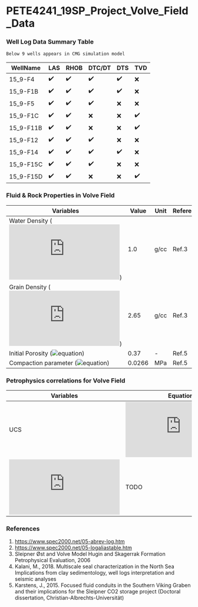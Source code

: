 # PETE4241_19SP_Project_Volve_Field_Data

### Well Log Data Summary Table

	Below 9 wells appears in CMG simulation model
| WellName |      LAS      |  RHOB |  DTC/DT | DTS | TVD|
|----------|----------------  |------------------- |--|--|--|
| 15_9-F4  |:heavy_check_mark:| :heavy_check_mark: |:heavy_check_mark:|:heavy_check_mark:|:x:|
| 15_9-F1B |:heavy_check_mark:| :heavy_check_mark: |:heavy_check_mark:|:heavy_check_mark:|:x:|
| 15_9-F5  | :heavy_check_mark:| :heavy_check_mark: |:heavy_check_mark:|:x:|:x:|
| 15_9-F1C | :heavy_check_mark:| :heavy_check_mark: |:x:|:x:|:heavy_check_mark:|
| 15_9-F11B| :heavy_check_mark:| :heavy_check_mark: |:x:|:x:|:heavy_check_mark:|
| 15_9-F12 | :heavy_check_mark:| :heavy_check_mark: |:heavy_check_mark:|:x:|:x:|
| 15_9-F14 |:heavy_check_mark:| :heavy_check_mark: |:heavy_check_mark:|:heavy_check_mark:|:x:|
| 15_9-F15C| :heavy_check_mark:| :heavy_check_mark: |:heavy_check_mark:|:x:|:x:|
| 15_9-F15D| :heavy_check_mark:| :heavy_check_mark: |:x:|:x:|:heavy_check_mark:|

### Fluid & Rock Properties in Volve Field

| Variables					|      Value      |  Unit |  Reference |
|----------					|---------------- |------------ |--|
| Water Density (![equation](https://latex.codecogs.com/png.latex?%24%5Crho_%7Bw%7D%24))  |1.0| g/cc |Ref.3|
| Grain Density (![equation](https://latex.codecogs.com/png.latex?%24%5Crho_%7Bma%7D%24))  |2.65| g/cc |Ref.3|
| Initial Porosity (![equation](https://latex.codecogs.com/png.latex?\phi_0))  |0.37| - |Ref.5|
| Compaction parameter (![equation](https://latex.codecogs.com/png.latex?\beta))  |0.0266| MPa |Ref.5|


### Petrophysics correlations for Volve Field

| Variables					|     Equation    | Unit|  Reference |
|----------					|---------------- |------------ |--|
| UCS  |![equation](https://latex.codecogs.com/png.latex?%24e%5E%7B-6.36&plus;2.45log%280.86V_p-1172%29%7D%24)|V_p(m/s), UCS(MPa)			|Ref.4|
| ![equation](https://latex.codecogs.com/png.latex?%24%5Cphi%24)  |TODO|TODO		|Ref.3|

### References

1. https://www.spec2000.net/05-abrev-log.htm
2. https://www.spec2000.net/05-logaliastable.htm
3. Sleipner Øst and Volve Model Hugin and Skagerrak Formation Petrophysical Evaluation, 2006 
4. Kalani, M., 2018. Multiscale seal characterization in the North Sea Implications from clay
sedimentology, well logs interpretation and seismic analyses
5. Karstens, J., 2015. Focused fluid conduits in the Southern Viking Graben and their implications for the
Sleipner CO2 storage project (Doctoral dissertation, Christian-Albrechts-Universität)
